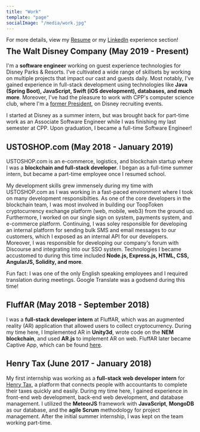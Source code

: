 ```yaml
---
title: "Work"
template: "page"
socialImage: "/media/work.jpg"
---
```


<p style="margin:0 0 -1.25rem 0;">For more details, view my <a href="/abraham-yepremian-resume.pdf" target="_blank">Resume</a> or my <a href="https://www.linkedin.com/in/ayepremian/" target="_blank">LinkedIn</a> experience section!</p>

## The Walt Disney Company (May 2019 - Present)

I'm a **software engineer** working on guest experience technologies for Disney Parks & Resorts. I've cultivated a wide range of skillsets by working on multiple projects that impact our cast and guests daily. Most notably, I've gained experience in full-stack development using technologies like **Java (Spring Boot), JavaScript, Swift (iOS development), databases, and much more**. Moreover, I've had the pleasure to work with CPP's computer science club, where I'm a [former President](https://www.linkedin.com/posts/ayepremian_during-the-last-school-year-i-had-the-great-activity-6582422811602759680-8Yua), on Disney recruiting events.

I started at Disney as a summer intern, but was brought back for part-time work as an Associate Software Engineer while I was finishing my last semester at CPP. Upon graduation, I became a full-time Software Engineer!

## USTOSHOP.com (May 2018 - January 2019)

USTOSHOP.com is an e-commerce, logistics, and blockchain startup where I was a **blockchain and full-stack developer**. I began as a full-time summer intern, but became a part-time employee once I resumed school.

My development skills grew immensely during my time with USTOSHOP.com as I was working in a fast-paced environment where I took on many development responsibilties. As one of the core developers in the blockchain team, I was most involved in building our ToopToken cryptocurrency exchange platform (web, mobile, web3) from the ground up. Furthermore, I worked on our single sign on system, payments system, and e-commerce platform. Continuing, I was soley responsible for developing an internal platform for sending bulk SMS and email messages to our customers, which I exposed as an internal API for our developers. Moreover, I was responsible for developing our company's forum with Discourse and integrating into our SSO system. Technologies I became accustomed to during this time included **Node.js, Express.js, HTML, CSS, AngularJS, Solidity, and more**.

Fun fact: I was one of the only English speaking employees and I required translation during meetings. Google Translate was a godsend during this time!

## FluffAR (May 2018 - September 2018)

I was a **full-stack developer intern** at FluffAR, which was an augmented reality (AR) application that allowed users to collect cryptocurrency. During my time here, I Implemented AR in **Unity3d**, wrote code on the **NEM blockchain**, and used **AR.js** to implement AR on web. FluffAR later became Captive App, which can be found [here](https://getcaptive.app/).

## Henry Tax (June 2017 - January 2018)

My first internship was working as a **full-stack web developer intern** for [Henry Tax](https://www.henry.tax/), a platform that connects people with accountants to complete their taxes quickly and easily. During my time here, I gained experience in front-end web development, back-end web development, and database management. I utilized the **MeteorJS** framework with **JavaScript**, **MongoDB** as our database, and the **agile Scrum** methodology for project management. After the initial summer internship, I was kept on the team working part-time.